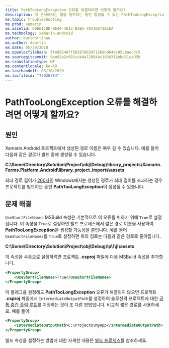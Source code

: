 ```yaml
---
title: PathTooLongException 오류를 해결하려면 어떻게 할까요?
description: 이 문서에서는 앱을 빌드하는 동안 발생할 수 있는 PathTooLongException을 해결하는 방법을 설명합니다.
ms.topic: troubleshooting
ms.prod: xamarin
ms.assetid: 60EE1C8D-BE44-4612-B3B5-70316D71B1EA
ms.technology: xamarin-android
author: davidortinau
ms.author: daortin
ms.date: 05/29/2018
ms.openlocfilehash: ffe88546ff58387865d71268bd64ec05c8aec3c5
ms.sourcegitcommit: 9ee02a2c091ccb4a728944c1854312ebd51ca05b
ms.translationtype: HT
ms.contentlocale: ko-KR
ms.lasthandoff: 03/10/2020
ms.locfileid: "73026784"
---
```

# <a name="how-do-i-resolve-a-pathtoolongexception-error"></a>PathTooLongException 오류를 해결하려면 어떻게 할까요?

## <a name="cause"></a>원인

Xamarin.Android 프로젝트에서 생성된 경로 이름은 매우 길 수 있습니다.
예를 들어 다음과 같은 경로가 빌드 중에 생성될 수 있습니다.

**C:\\Some\\Directory\\Solution\\Project\\obj\\Debug\\__library_projects__\\Xamarin.Forms.Platform.Android\\library_project_imports\\assets**

최대 경로 길이가 [260자](https://msdn.microsoft.com/library/windows/desktop/aa365247.aspx)인 Windows에서는 생성된 경로가 최대 길이를 초과하는 경우 프로젝트를 빌드하는 동안 **PathTooLongException**이 생성될 수 있습니다. 

## <a name="fix"></a>문제 해결

`UseShortFileNames` MSBuild 속성은 기본적으로 이 오류를 피하기 위해 `True`로 설정됩니다. 이 속성을 `True`로 설정하면 빌드 프로세스에서 짧은 경로 이름을 사용하여 **PathTooLongException**을 생성할 가능성을 줄입니다.
예를 들어 `UseShortFileNames`를 `True`로 설정하면 위의 경로는 다음과 같은 경로로 줄어듭니다.

**C:\\Some\\Directory\\Solution\\Project\\obj\\Debug\\lp\\1\\jl\\assets**

이 속성을 수동으로 설정하려면 프로젝트 **.csproj** 파일에 다음 MSBuild 속성을 추가합니다.

```xml
<PropertyGroup>
    <UseShortFileNames>True</UseShortFileNames>
</PropertyGroup>
```

이 플래그를 설정해도 **PathTooLongException** 오류가 해결되지 않으면 프로젝트 **.csproj** 파일에서 `IntermediateOutputPath`를 설정하여 솔루션의 프로젝트에 대한 [공통 중간 출력 루트](https://blogs.msdn.microsoft.com/kirillosenkov/2015/04/04/using-a-common-intermediate-and-output-directory-for-your-solution/)를 지정하는 것이 또 다른 방법입니다. 비교적 짧은 경로를 사용하세요. 예를 들어:

```xml
<PropertyGroup>
    <IntermediateOutputPath>C:\Projects\MyApp</IntermediateOutputPath>
</PropertyGroup>
```

빌드 속성을 설정하는 방법에 대한 자세한 내용은 [빌드 프로세스](~/android/deploy-test/building-apps/build-process.md)를 참조하세요.
